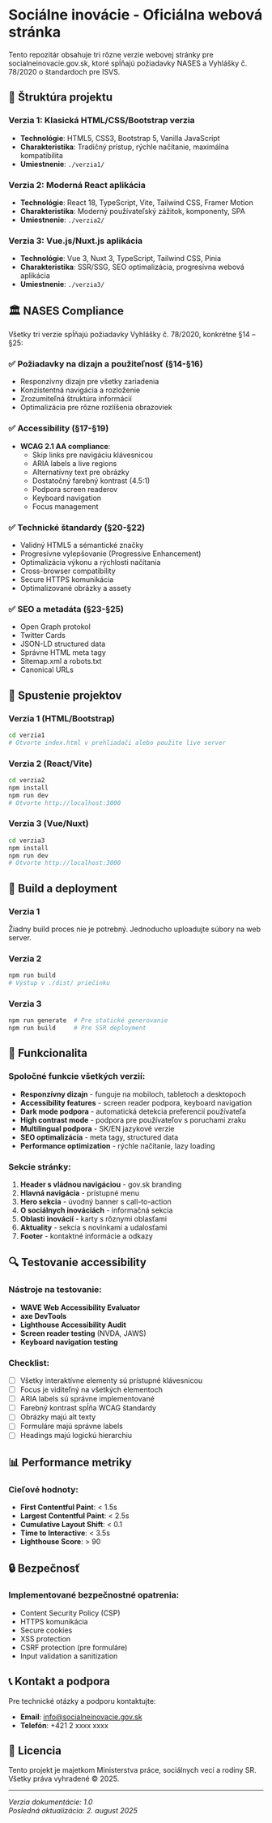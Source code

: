 # Sociálne inovácie - Oficiálna webová stránka

Tento repozitár obsahuje tri rôzne verzie webovej stránky pre socialneinovacie.gov.sk, ktoré spĺňajú požiadavky NASES a Vyhlášky č. 78/2020 o štandardoch pre ISVS.

## 📁 Štruktúra projektu

### Verzia 1: Klasická HTML/CSS/Bootstrap verzia
- **Technológie**: HTML5, CSS3, Bootstrap 5, Vanilla JavaScript
- **Charakteristika**: Tradičný prístup, rýchle načítanie, maximálna kompatibilita
- **Umiestnenie**: `./verzia1/`

### Verzia 2: Moderná React aplikácia
- **Technológie**: React 18, TypeScript, Vite, Tailwind CSS, Framer Motion
- **Charakteristika**: Moderný používateľský zážitok, komponenty, SPA
- **Umiestnenie**: `./verzia2/`

### Verzia 3: Vue.js/Nuxt.js aplikácia
- **Technológie**: Vue 3, Nuxt 3, TypeScript, Tailwind CSS, Pinia
- **Charakteristika**: SSR/SSG, SEO optimalizácia, progresívna webová aplikácia
- **Umiestnenie**: `./verzia3/`

## 🏛️ NASES Compliance

Všetky tri verzie spĺňajú požiadavky Vyhlášky č. 78/2020, konkrétne §14 – §25:

### ✅ Požiadavky na dizajn a použiteľnosť (§14-§16)
- Responzívny dizajn pre všetky zariadenia
- Konzistentná navigácia a rozloženie
- Zrozumiteľná štruktúra informácií
- Optimalizácia pre rôzne rozlíšenia obrazoviek

### ✅ Accessibility (§17-§19)
- **WCAG 2.1 AA compliance**:
  - Skip links pre navigáciu klávesnicou
  - ARIA labels a live regions
  - Alternatívny text pre obrázky
  - Dostatočný farebný kontrast (4.5:1)
  - Podpora screen readerov
  - Keyboard navigation
  - Focus management

### ✅ Technické štandardy (§20-§22)
- Validný HTML5 a sémantické značky
- Progresívne vylepšovanie (Progressive Enhancement)
- Optimalizácia výkonu a rýchlosti načítania
- Cross-browser compatibility
- Secure HTTPS komunikácia
- Optimalizované obrázky a assety

### ✅ SEO a metadáta (§23-§25)
- Open Graph protokol
- Twitter Cards
- JSON-LD structured data
- Správne HTML meta tagy
- Sitemap.xml a robots.txt
- Canonical URLs

## 🚀 Spustenie projektov

### Verzia 1 (HTML/Bootstrap)
```bash
cd verzia1
# Otvorte index.html v prehliadači alebo použite live server
```

### Verzia 2 (React/Vite)
```bash
cd verzia2
npm install
npm run dev
# Otvorte http://localhost:3000
```

### Verzia 3 (Vue/Nuxt)
```bash
cd verzia3
npm install
npm run dev
# Otvorte http://localhost:3000
```

## 🔧 Build a deployment

### Verzia 1
Žiadny build proces nie je potrebný. Jednoducho uploadujte súbory na web server.

### Verzia 2
```bash
npm run build
# Výstup v ./dist/ priečinku
```

### Verzia 3
```bash
npm run generate  # Pre statické generovanie
npm run build     # Pre SSR deployment
```

## 📱 Funkcionalita

### Spoločné funkcie všetkých verzií:
- **Responzívny dizajn** - funguje na mobiloch, tabletoch a desktopoch
- **Accessibility features** - screen reader podpora, keyboard navigation
- **Dark mode podpora** - automatická detekcia preferencií používateľa
- **High contrast mode** - podpora pre používateľov s poruchami zraku
- **Multilingual podpora** - SK/EN jazykové verzie
- **SEO optimalizácia** - meta tagy, structured data
- **Performance optimization** - rýchle načítanie, lazy loading

### Sekcie stránky:
1. **Header s vládnou navigáciou** - gov.sk branding
2. **Hlavná navigácia** - prístupné menu
3. **Hero sekcia** - úvodný banner s call-to-action
4. **O sociálnych inováciách** - informačná sekcia
5. **Oblasti inovácií** - karty s rôznymi oblasťami
6. **Aktuality** - sekcia s novinkami a udalosťami
7. **Footer** - kontaktné informácie a odkazy

## 🔍 Testovanie accessibility

### Nástroje na testovanie:
- **WAVE Web Accessibility Evaluator**
- **axe DevTools**
- **Lighthouse Accessibility Audit**
- **Screen reader testing** (NVDA, JAWS)
- **Keyboard navigation testing**

### Checklist:
- [ ] Všetky interaktívne elementy sú prístupné klávesnicou
- [ ] Focus je viditeľný na všetkých elementoch
- [ ] ARIA labels sú správne implementované
- [ ] Farebný kontrast spĺňa WCAG štandardy
- [ ] Obrázky majú alt texty
- [ ] Formuláre majú správne labels
- [ ] Headings majú logickú hierarchiu

## 📊 Performance metriky

### Cieľové hodnoty:
- **First Contentful Paint**: < 1.5s
- **Largest Contentful Paint**: < 2.5s
- **Cumulative Layout Shift**: < 0.1
- **Time to Interactive**: < 3.5s
- **Lighthouse Score**: > 90

## 🔒 Bezpečnosť

### Implementované bezpečnostné opatrenia:
- Content Security Policy (CSP)
- HTTPS komunikácia
- Secure cookies
- XSS protection
- CSRF protection (pre formuláre)
- Input validation a sanitization

## 📞 Kontakt a podpora

Pre technické otázky a podporu kontaktujte:
- **Email**: info@socialneinovacie.gov.sk
- **Telefón**: +421 2 xxxx xxxx

## 📄 Licencia

Tento projekt je majetkom Ministerstva práce, sociálnych vecí a rodiny SR.
Všetky práva vyhradené © 2025.

---

*Verzia dokumentácie: 1.0*  
*Posledná aktualizácia: 2. august 2025*